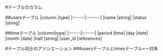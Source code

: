 #テーブルのカラム

##usersテーブル
|column |type|
|:-----:|:------:|
|name   |string|
|status |string|

##timeテーブル
|column|type|
|:-----:|:-----:|
|period     |time|
|day      |date|
|month    |date|
|half     |string|
|user_id  |references|

#テーブル同士のアソシエーション
###usersテーブルとtimesテーブル=一対多
